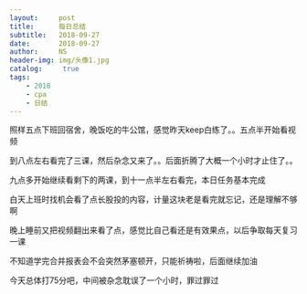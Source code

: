 ```yaml
---
layout:     post
title:      每日总结
subtitle:   2018-09-27
date:       2018-09-27
author:     NS
header-img: img/头像1.jpg
catalog: 	 true
tags:
    - 2018 
    - cpa
    - 日结
--- 
```

照样五点下班回宿舍，晚饭吃的牛公馆，感觉昨天keep白练了。。五点半开始看视频

到八点左右看完了三课，然后杂念又来了。。后面折腾了大概一个小时才止住了。。

九点多开始继续看剩下的两课，到十一点半左右看完，本日任务基本完成

白天上班时找机会看了点长股投的内容，计量这块老是看完就忘记，还是理解不够啊

晚上睡前又把视频翻出来看了点，感觉比自己看还是有效果点，以后争取每天复习一课

不知道学完合并报表会不会突然茅塞顿开，只能祈祷啦，后面继续加油

今天总体打75分吧，中间被杂念耽误了一个小时，罪过罪过
